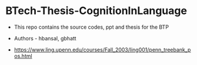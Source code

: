 # BTech-Thesis-CognitionInLanguage



* This repo contains the source codes, ppt and thesis for the BTP 
* Authors - hbansal, gbhatt

* https://www.ling.upenn.edu/courses/Fall_2003/ling001/penn_treebank_pos.html

